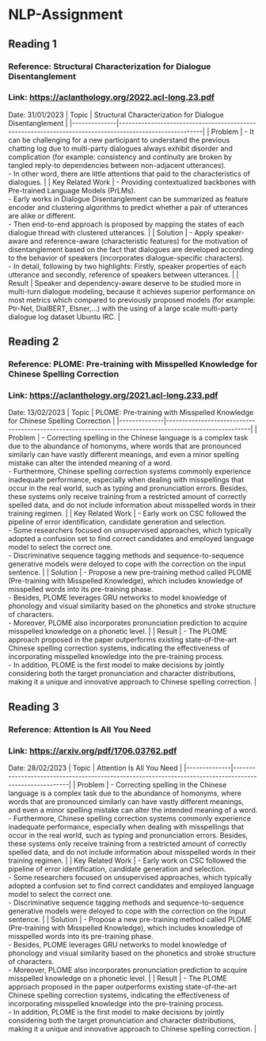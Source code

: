 # NLP-Assignment

## Reading 1
### Reference: Structural Characterization for Dialogue Disentanglement
### Link: https://aclanthology.org/2022.acl-long.23.pdf
Date: 31/01/2023
| Topic        | Structural Characterization for Dialogue Disentanglement |
|--------------|--------------------------------------------------------------------------------------------------------|
| Problem   | - It can be challenging for a new participant to understand the previous chatting log due to multi-party dialogues always exhibit disorder and complication (for example: consistency and continuity are broken by tangled reply-to dependencies between non-adjacent utterances). <br /> - In other word, there are little attentions that paid to the characteristics of dialogues. |
| Key Related Work | - Providing contextualized backbones with Pre-trained Language Models (PrLMs). <br /> - Early works in Dialogue Disentanglement can be summarized as feature encoder and clustering algorithms to predict whether a pair of utterances are alike or different. <br /> - Then end-to-end approach is proposed by mapping the states of each dialogue thread with clustered utterances. |
| Solution     | - Apply speaker-aware and reference-aware (characteristic features) for the motivation of disentanglement based on the fact that dialogues are developed according to the behavior of speakers (incorporates dialogue-specific characters). <br /> - In detail, following by two highlights: Firstly, speaker properties of each utterance and secondly, reference of speakers between utterances. |
| Result       | Speaker and dependency-aware deserve to be studied more in multi-turn dialogue modeling, because it achieves superior performance on most metrics which compared to previously proposed models (for example: Ptr-Net, DialBERT, Elsner,...) with the using of a large scale multi-party dialogue log dataset Ubuntu IRC. |


## Reading 2
### Reference: PLOME: Pre-training with Misspelled Knowledge for Chinese Spelling Correction
### Link: https://aclanthology.org/2021.acl-long.233.pdf
Date: 13/02/2023
| Topic        | PLOME: Pre-training with Misspelled Knowledge for Chinese Spelling Correction |
|--------------|--------------------------------------------------------------------------------------------------------|
| Problem   | - Correcting spelling in the Chinese language is a complex task due to the abundance of homonyms, where words that are pronounced similarly can have vastly different meanings, and even a minor spelling mistake can alter the intended meaning of a word. <br /> - Furthermore, Chinese spelling correction systems commonly experience inadequate performance, especially when dealing with misspellings that occur in the real world, such as typing and pronunciation errors. Besides, these systems only receive training from a restricted amount of correctly spelled data, and do not include information about misspelled words in their training regimen. |
| Key Related Work | - Early work on CSC followed the pipeline of error identification, candidate generation and selection. <br /> - Some researchers focused on unsupervised approaches, which typically adopted a confusion set to find correct candidates and employed language model to select the correct one. <br /> - Discriminative sequence tagging methods and sequence-to-sequence generative models were deloyed to cope with the correction on the input sentence. |
| Solution     | - Propose a new pre-training method called PLOME (Pre-training with Misspelled Knowledge), which includes knowledge of misspelled words into its pre-training phase. <br /> - Besides, PLOME leverages GRU networks to model knowledge of phonology and visual similarity based on the phonetics and stroke structure of characters. <br /> - Moreover, PLOME also incorporates pronunciation prediction to acquire misspelled knowledge on a phonetic level. |
| Result       | - The PLOME approach proposed in the paper outperforms existing state-of-the-art Chinese spelling correction systems, indicating the effectiveness of incorporating misspelled knowledge into the pre-training process. <br /> - In addition, PLOME is the first model to make decisions by jointly considering both the target pronunciation and character distributions, making it a unique and innovative approach to Chinese spelling correction. |


## Reading 3
### Reference: Attention Is All You Need
### Link: https://arxiv.org/pdf/1706.03762.pdf
Date: 28/02/2023
| Topic        | Attention Is All You Need |
|--------------|--------------------------------------------------------------------------------------------------------|
| Problem   | - Correcting spelling in the Chinese language is a complex task due to the abundance of homonyms, where words that are pronounced similarly can have vastly different meanings, and even a minor spelling mistake can alter the intended meaning of a word. <br /> - Furthermore, Chinese spelling correction systems commonly experience inadequate performance, especially when dealing with misspellings that occur in the real world, such as typing and pronunciation errors. Besides, these systems only receive training from a restricted amount of correctly spelled data, and do not include information about misspelled words in their training regimen. |
| Key Related Work | - Early work on CSC followed the pipeline of error identification, candidate generation and selection. <br /> - Some researchers focused on unsupervised approaches, which typically adopted a confusion set to find correct candidates and employed language model to select the correct one. <br /> - Discriminative sequence tagging methods and sequence-to-sequence generative models were deloyed to cope with the correction on the input sentence. |
| Solution     | - Propose a new pre-training method called PLOME (Pre-training with Misspelled Knowledge), which includes knowledge of misspelled words into its pre-training phase. <br /> - Besides, PLOME leverages GRU networks to model knowledge of phonology and visual similarity based on the phonetics and stroke structure of characters. <br /> - Moreover, PLOME also incorporates pronunciation prediction to acquire misspelled knowledge on a phonetic level. |
| Result       | - The PLOME approach proposed in the paper outperforms existing state-of-the-art Chinese spelling correction systems, indicating the effectiveness of incorporating misspelled knowledge into the pre-training process. <br /> - In addition, PLOME is the first model to make decisions by jointly considering both the target pronunciation and character distributions, making it a unique and innovative approach to Chinese spelling correction. |
